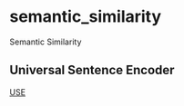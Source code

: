 # semantic_similarity
Semantic Similarity

## Universal Sentence Encoder
[USE](https://www.tensorflow.org/hub/tutorials/semantic_similarity_with_tf_hub_universal_encoder)
